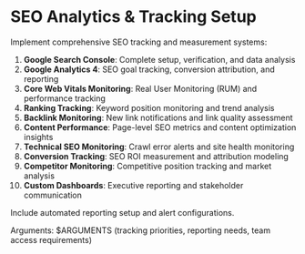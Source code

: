 # SEO Analytics & Tracking Setup

Implement comprehensive SEO tracking and measurement systems:

1. **Google Search Console**: Complete setup, verification, and data analysis
2. **Google Analytics 4**: SEO goal tracking, conversion attribution, and reporting
3. **Core Web Vitals Monitoring**: Real User Monitoring (RUM) and performance tracking
4. **Ranking Tracking**: Keyword position monitoring and trend analysis
5. **Backlink Monitoring**: New link notifications and link quality assessment
6. **Content Performance**: Page-level SEO metrics and content optimization insights
7. **Technical SEO Monitoring**: Crawl error alerts and site health monitoring
8. **Conversion Tracking**: SEO ROI measurement and attribution modeling
9. **Competitor Monitoring**: Competitive position tracking and market analysis
10. **Custom Dashboards**: Executive reporting and stakeholder communication

Include automated reporting setup and alert configurations.

Arguments: $ARGUMENTS (tracking priorities, reporting needs, team access requirements)
